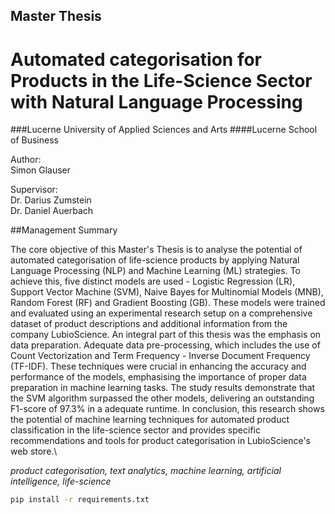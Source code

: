 ## Master Thesis ##

# Automated categorisation for Products in the Life-Science Sector with Natural Language Processing

###Lucerne University of Applied Sciences and Arts
####Lucerne School of Business

Author:\
Simon Glauser

Supervisor:\
Dr. Darius Zumstein\
Dr. Daniel Auerbach

##Management Summary

The core objective of this Master's Thesis is to analyse the potential of automated categorisation of life-science products by applying Natural Language Processing (NLP) and Machine Learning (ML) strategies. To achieve this, five distinct models are used - Logistic Regression (LR), Support Vector Machine (SVM), Naive Bayes for Multinomial Models (MNB), Random Forest (RF) and Gradient Boosting (GB). These models were trained and evaluated using an experimental research setup on a comprehensive dataset of product descriptions and additional information from the company LubioScience. An integral part of this thesis was the emphasis on data preparation. Adequate data pre-processing, which includes the use of Count Vectorization and Term Frequency - Inverse Document Frequency (TF-IDF). These techniques were crucial in enhancing the accuracy and performance of the models, emphasising the importance of proper data preparation in machine learning tasks. The study results demonstrate that the SVM algorithm surpassed the other models, delivering an outstanding F1-score of 97.3\% in a adequate runtime. In conclusion, this research shows the potential of machine learning techniques for automated product classification in the life-science sector and provides specific recommendations and tools for product categorisation in LubioScience's web store.\

*product categorisation, text analytics, machine learning, artificial intelligence, life-science*



```bash
pip install -r requirements.txt
```
